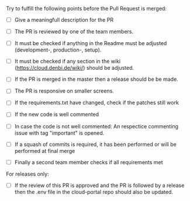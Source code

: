 Try to fulfill the following points before the Pull Request is merged:

- [ ] Give a meaningfull description for the PR
- [ ] The PR is reviewed by one of the team members.
- [ ] It must be checked if anything in the Readme must be adjusted (development-, production-, setup).
- [ ] It must be checked if any section in the wiki (https://cloud.denbi.de/wiki/) should be adjusted.
- [ ] If the PR is merged in the master then a release should be be made.
- [ ] The PR is responsive on smaller screens.
- [ ] If the requirements.txt have changed, check if the patches still work
- [ ] If the new code is well commented
- [ ] In case the code is not well commented: An respectice commenting issue with tag "important" is opened.
- [ ] If a squash of commits is required, it has been performed or will be performed at final merge
- [ ] Finally a second team member checks if all requirements met


For releases only:

- [ ] If the review of this PR is approved and the PR is followed by a release then the .env file 
  in the cloud-portal repo should also be updated. 

